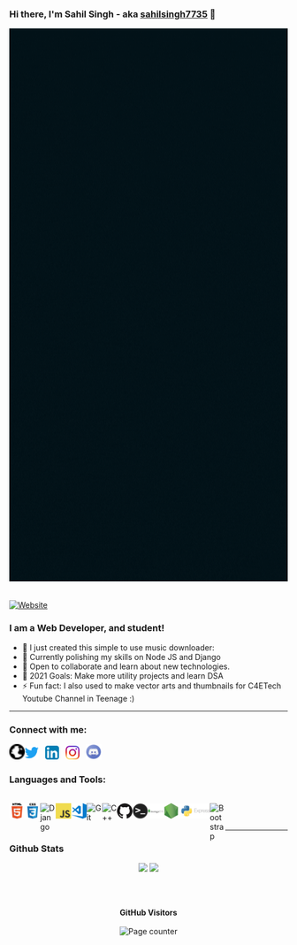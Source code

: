 
### Hi there, I'm Sahil Singh - aka [sahilsingh7735](https://dev-sahil-singh.pantheonsite.io/) 👋

<a href=""><img width="700" height="1000" src="/rec/bio.gif"></a>
  &nbsp;


[![Website](https://img.shields.io/https://dev-sahil-singh.pantheonsite.io)](https://dev-sahil-singh.pantheonsite.io/)


### I am a Web Developer, and student!

- 🔭  I just created this simple to use music downloader: 
- 🌱  Currently polishing my skills on Node JS and Django 
- 👯 Open to collaborate and learn about new technologies.
- 🥅 2021 Goals: Make more utility projects and learn DSA
- ⚡ Fun fact: I also used to make vector arts and thumbnails for C4ETech Youtube Channel in Teenage :)

---

### Connect with me:

[<img align="left" alt="https://dev-sahil-singh.pantheonsite.io/" width="28px" src="https://raw.githubusercontent.com/iconic/open-iconic/master/svg/globe.svg" />](https://dev-sahil-singh.pantheonsite.io/)


<p>
  <a href="https://twitter.com/SahilSi53697800?s=09"><img width="25" height="25" src="/rec/twitter.svg"></a>
  &nbsp;
  <a href="https://www.linkedin.com/in/sahil-singh-a6462a131/"><img width="25" height="25" src="/rec/linkedin.svg"></a>
  &nbsp;
  <a href="https://instagram.com/___.sahil.___.singh.___?igshid=15yt63ee7xnp2"><img width="25" height="25" src="/rec/instagram.svg"></a>
  &nbsp;
  <a href="https://discord.com/XtreamSahil#4731"><img width="29" height="28" src="/rec/discord.png"></a>
   &nbsp;

</p>


### Languages and Tools:

<br />



<img align="left" alt="HTML5" width="28px" src="https://raw.githubusercontent.com/github/explore/80688e429a7d4ef2fca1e82350fe8e3517d3494d/topics/html/html.png" />

<img align="left" alt="CSS3" width="28px" src="https://raw.githubusercontent.com/github/explore/80688e429a7d4ef2fca1e82350fe8e3517d3494d/topics/css/css.png" />

<img align="left" alt="Django" width="28px" src="https://img.icons8.com/windows/32/000000/django.png" />


<img align="left" alt="Javascript" width="28px" src="https://raw.githubusercontent.com/github/explore/80688e429a7d4ef2fca1e82350fe8e3517d3494d/topics/javascript/javascript.png">
<img align="left" alt="Visual Studio Code" width="28px" src="https://raw.githubusercontent.com/github/explore/80688e429a7d4ef2fca1e82350fe8e3517d3494d/topics/visual-studio-code/visual-studio-code.png" />

<img align="left" alt="Git" width="28px" src="https://img.icons8.com/color/48/000000/git.png" />

<img align="left" alt="C++" width="27px" src="https://img.icons8.com/color/48/000000/c-plus-plus-logo.png" />

<img align="left" alt="GitHub" width="28px" src="https://raw.githubusercontent.com/github/explore/78df643247d429f6cc873026c0622819ad797942/topics/github/github.png" />

<img align="left" alt="Terminal" width="28px" src="https://raw.githubusercontent.com/github/explore/d92924b1d925bb134e308bd29c9de6c302ed3beb/topics/terminal/terminal.png" />


<img align="left" alt="MongoDB" width="28px" src="https://raw.githubusercontent.com/github/explore/80688e429a7d4ef2fca1e82350fe8e3517d3494d/topics/mongodb/mongodb.png">

<img align="left" alt="NodeJS" width="28px" src="https://raw.githubusercontent.com/github/explore/80688e429a7d4ef2fca1e82350fe8e3517d3494d/topics/nodejs/nodejs.png">

<img align="left" alt="Python" width="28px" src="https://raw.githubusercontent.com/github/explore/80688e429a7d4ef2fca1e82350fe8e3517d3494d/topics/python/python.png">

<img align="left" alt="Express" width="28px" src="https://raw.githubusercontent.com/github/explore/80688e429a7d4ef2fca1e82350fe8e3517d3494d/topics/express/express.png">


<img align="left" alt="Bootstrap" width="28px" src="https://img.icons8.com/color/48/000000/bootstrap.png" />

<br />
<br />

---

### Github Stats

<p align="center">
  <img width="48%" src="https://github-readme-stats.vercel.app/api?username=sahilsingh7735&show_icons=true&theme=tokyonight" />
  <img width="48%" src="https://github-readme-streak-stats.herokuapp.com/?user=sahilsingh7735&theme=tokyonight" />
</p>

<br>
 <br>
  
 <p align="center">
  <b>GitHub Visitors</b>
  <br>
  <br>
 <img alt="Page counter" src="https://profile-counter.glitch.me/sahilsingh7735/count.svg">
</p>



